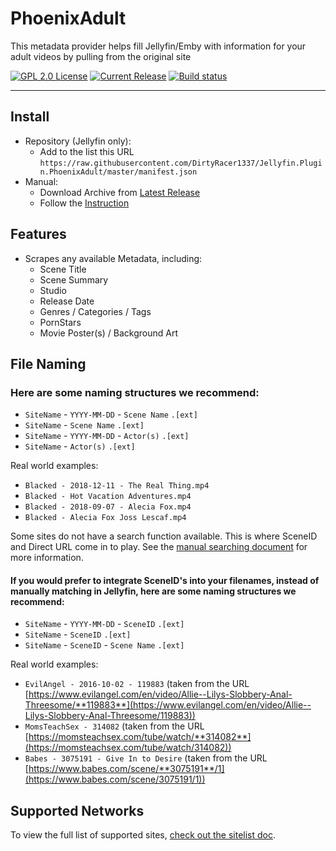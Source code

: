 # PhoenixAdult

This metadata provider helps fill Jellyfin/Emby with information for your adult videos by pulling from the original site

[![GPL 2.0 License](https://img.shields.io/github/license/DirtyRacer1337/Jellyfin.Plugin.PhoenixAdult)](./LICENSE)
[![Current Release](https://img.shields.io/github/release/DirtyRacer1337/Jellyfin.Plugin.PhoenixAdult)](https://github.com/DirtyRacer1337/Jellyfin.Plugin.PhoenixAdult/releases/latest)
[![Build status](https://img.shields.io/github/actions/workflow/status/DirtyRacer1337/Jellyfin.Plugin.PhoenixAdult/release.yml)](https://github.com/DirtyRacer1337/Jellyfin.Plugin.PhoenixAdult/releases/tag/nightly)

------------

## Install
- Repository (Jellyfin only):
  - Add to the list this URL `https://raw.githubusercontent.com/DirtyRacer1337/Jellyfin.Plugin.PhoenixAdult/master/manifest.json`
- Manual:
  - Download Archive from [Latest Release](https://github.com/gannictonn/Jellyfin.Plugin.PhoenixAdult/releases/latest)
  - Follow the [Instruction](https://jellyfin.org/docs/general/server/plugins/index.html)

## Features
- Scrapes any available Metadata, including:
  - Scene Title
  - Scene Summary
  - Studio
  - Release Date
  - Genres / Categories / Tags
  - PornStars
  - Movie Poster(s) / Background Art

## File Naming

### Here are some naming structures we recommend:
- `SiteName` - `YYYY-MM-DD` - `Scene Name` `.[ext]`
- `SiteName` - `Scene Name` `.[ext]`
- `SiteName` - `YYYY-MM-DD` - `Actor(s)` `.[ext]`
- `SiteName` - `Actor(s)` `.[ext]`

Real world examples:
- `Blacked - 2018-12-11 - The Real Thing.mp4`
- `Blacked - Hot Vacation Adventures.mp4`
- `Blacked - 2018-09-07 - Alecia Fox.mp4`
- `Blacked - Alecia Fox Joss Lescaf.mp4`

Some sites do not have a search function available. This is where SceneID and Direct URL come in to play.
See the [manual searching document](./docs/manualsearch.md) for more information.

#### If you would prefer to integrate SceneID's into your filenames, instead of manually matching in Jellyfin, here are some naming structures we recommend:
- `SiteName` - `YYYY-MM-DD` - `SceneID` `.[ext]`
- `SiteName` - `SceneID` `.[ext]`
- `SiteName` - `SceneID` - `Scene Name` `.[ext]`

Real world examples:
- `EvilAngel - 2016-10-02 - 119883` (taken from the URL [https://www.evilangel.com/en/video/Allie--Lilys-Slobbery-Anal-Threesome/**119883**](https://www.evilangel.com/en/video/Allie--Lilys-Slobbery-Anal-Threesome/119883))
- `MomsTeachSex - 314082` (taken from the URL [https://momsteachsex.com/tube/watch/**314082**](https://momsteachsex.com/tube/watch/314082))
- `Babes - 3075191 - Give In to Desire` (taken from the URL [https://www.babes.com/scene/**3075191**/1](https://www.babes.com/scene/3075191/1))

## Supported Networks
To view the full list of supported sites, [check out the sitelist doc](./docs/sitelist.md).
